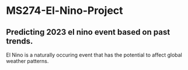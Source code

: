 # MS274-El-Nino-Project
## **Predicting 2023 el nino event based on past trends.**
El Nino is a naturally occuring event that has the potential to affect global weather patterns.
